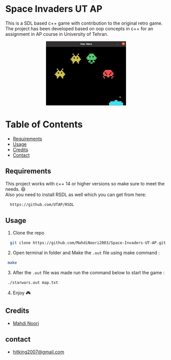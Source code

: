 # Space Invaders UT AP
This is a SDL based c++ game with contribution to the original retro game.
<br>
The project has been developed based on oop concepts in c++ for an assignment in AP course in University of Tehran.
<div align="center">
    <img src="images/game.png" alt="Game" width="250" height="200">
</div>

# Table of Contents
* [Requirements](#requirements)
* [Usage](#usage)
* [Credits](#credits)
* [Contact](#contact)

## Requirements
This project works with c++ 14 or higher versions so make sure to meet the needs. 😄<br>
Also you need to install RSDL as well which you can get from here:
 ```sh
   https://github.com/UTAP/RSDL
   ```

## Usage
1. Clone the repo
 ```sh
   git clone https://github.com/MahdiNoori2003/Space-Invaders-UT-AP.git
   ```
2. Open terminal in folder and Make the ``.out`` file using make command :
  ```sh
   make
   ```
3. After the ``.out`` file was made run the command below to start the game :
   
  ```sh
   ./starwars.out map.txt
   ```
4. Enjoy 🎮

## Credits
* [Mahdi Noori](https://github.com/MahdiNoori2003)

## contact
* [hitking2007@gmail.com]()
